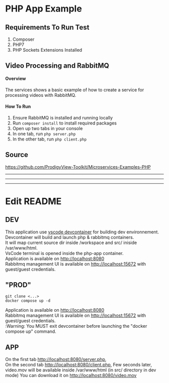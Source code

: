 # PHP App Example

## Requirements To Run Test
1. Composer
2. PHP7
3. PHP Sockets Extensions Installed


## Video Processing and RabbitMQ
#### Overview
The services shows a basic example of how to create a service for processing videos with RabbitMQ.

#### How To Run
1. Ensure RabbitMQ is installed and running locally
3. Run `composer install` to install required packages
4. Open up two tabs in your console
5. In one tab, run `php server.php`
6. In the other tab, run `php client.php`

## Source
<https://github.com/ProdigyView-Toolkit/Microservices-Examples-PHP>


---
---
---

# Edit README


## DEV
This application use [vscode devcontainer](https://code.visualstudio.com/docs/devcontainers/containers) for building dev environnement.   
Devcontainer will build and launch php & rabbitmq containers.  
It will map current source dir inside /workspace and src/ iniside /var/www/html.   
VsCode terminal is opened inside the php-app container.  
Application is available on <http://localhost:8080>  
Rabbitmq management UI is available on <http://localhost:15672> with guest/guest credentials. 

## "PROD"
```
git clone <...>
docker compose up -d 
```
Application is available on <http://localhost:8080>  
Rabbitmq management UI is available on <http://localhost:15672> with guest/guest credentials.    
:Warning: You MUST exit devcontainer before launching the "docker compose up" command.

## APP
On the first tab <http://localhost:8080/server.php>,    
On the second tab <http://localhost:8080/client.php>, 
Few seconds later, video.mov will be available inside /var/www/html (in src/ directory in dev mode)
You can download it on <http://localhost:8080/video.mov>
